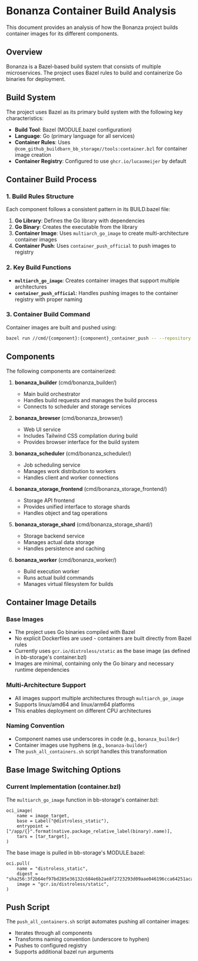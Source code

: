 # Bonanza Container Build Analysis

This document provides an analysis of how the Bonanza project builds container images for its different components.

## Overview

Bonanza is a Bazel-based build system that consists of multiple microservices. The project uses Bazel rules to build and containerize Go binaries for deployment.

## Build System

The project uses Bazel as its primary build system with the following key characteristics:

- **Build Tool**: Bazel (MODULE.bazel configuration)
- **Language**: Go (primary language for all services)
- **Container Rules**: Uses `@com_github_buildbarn_bb_storage//tools:container.bzl` for container image creation
- **Container Registry**: Configured to use `ghcr.io/lucasmeijer` by default

## Container Build Process

### 1. Build Rules Structure

Each component follows a consistent pattern in its BUILD.bazel file:

1. **Go Library**: Defines the Go library with dependencies
2. **Go Binary**: Creates the executable from the library
3. **Container Image**: Uses `multiarch_go_image` to create multi-architecture container images
4. **Container Push**: Uses `container_push_official` to push images to registry

### 2. Key Build Functions

- **`multiarch_go_image`**: Creates container images that support multiple architectures
- **`container_push_official`**: Handles pushing images to the container registry with proper naming

### 3. Container Build Command

Container images are built and pushed using:
```bash
bazel run //cmd/{component}:{component}_container_push -- --repository {registry}/{repo-name}
```

## Components

The following components are containerized:

1. **bonanza_builder** (cmd/bonanza_builder/)
   - Main build orchestrator
   - Handles build requests and manages the build process
   - Connects to scheduler and storage services

2. **bonanza_browser** (cmd/bonanza_browser/)
   - Web UI service
   - Includes Tailwind CSS compilation during build
   - Provides browser interface for the build system

3. **bonanza_scheduler** (cmd/bonanza_scheduler/)
   - Job scheduling service
   - Manages work distribution to workers
   - Handles client and worker connections

4. **bonanza_storage_frontend** (cmd/bonanza_storage_frontend/)
   - Storage API frontend
   - Provides unified interface to storage shards
   - Handles object and tag operations

5. **bonanza_storage_shard** (cmd/bonanza_storage_shard/)
   - Storage backend service
   - Manages actual data storage
   - Handles persistence and caching

6. **bonanza_worker** (cmd/bonanza_worker/)
   - Build execution worker
   - Runs actual build commands
   - Manages virtual filesystem for builds

## Container Image Details

### Base Images
- The project uses Go binaries compiled with Bazel
- No explicit Dockerfiles are used - containers are built directly from Bazel rules
- Currently uses `gcr.io/distroless/static` as the base image (as defined in bb-storage's container.bzl)
- Images are minimal, containing only the Go binary and necessary runtime dependencies

### Multi-Architecture Support
- All images support multiple architectures through `multiarch_go_image`
- Supports linux/amd64 and linux/arm64 platforms
- This enables deployment on different CPU architectures

### Naming Convention
- Component names use underscores in code (e.g., `bonanza_builder`)
- Container images use hyphens (e.g., `bonanza-builder`)
- The `push_all_containers.sh` script handles this transformation

## Base Image Switching Options

### Current Implementation (container.bzl)

The `multiarch_go_image` function in bb-storage's container.bzl:
```starlark
oci_image(
    name = image_target,
    base = Label("@distroless_static"),
    entrypoint = ["/app/{}".format(native.package_relative_label(binary).name)],
    tars = [tar_target],
)
```

The base image is pulled in bb-storage's MODULE.bazel:
```starlark
oci.pull(
    name = "distroless_static",
    digest = "sha256:3f2b64ef97bd285e36132c684e6b2ae8f2723293d09aae046196cca64251acac",
    image = "gcr.io/distroless/static",
)
```

## Push Script

The `push_all_containers.sh` script automates pushing all container images:
- Iterates through all components
- Transforms naming convention (underscore to hyphen)
- Pushes to configured registry
- Supports additional bazel run arguments
